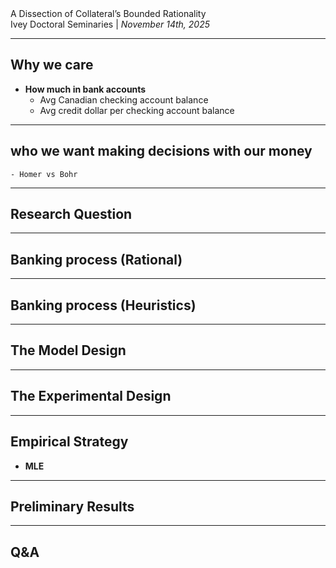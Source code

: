 <section class="title-slide">
A Dissection of Collateral’s Bounded Rationality
<div class="subtitle">Ivey Doctoral Seminaries | <em>November 14th, 2025</em></div>
</section>

---

## Why we care
- **How much in bank accounts**
    - Avg Canadian checking account balance
    - Avg credit dollar per checking account balance

---
## who we want making decisions with our money
    - Homer vs Bohr

---
## Research Question

---
## Banking process (Rational)

---
## Banking process (Heuristics)

---
## The Model Design

---

## The Experimental Design

---

## Empirical Strategy

- **MLE**

---

## Preliminary Results

---

## Q&A
